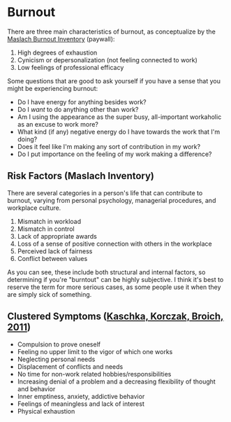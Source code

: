 # Burnout

There are three main characteristics of burnout, as conceptualize by the
[Maslach Burnout Inventory](https://www.mindgarden.com/117-maslach-burnout-inventory) (paywall):

1. High degrees of exhaustion
2. Cynicism or depersonalization (not feeling connected to work)
3. Low feelings of professional efficacy

Some questions that are good to ask yourself if you have a sense that you
might be experiencing burnout:

* Do I have energy for anything besides work?
* Do I _want_ to do anything other than work?
* Am I using the appearance as the super busy, all-important workaholic as an excuse to work more?
* What kind (if any) negative energy do I have towards the work that I'm doing?
* Does it feel like I'm making any sort of contribution in my work?
* Do I put importance on the feeling of my work making a difference?

## Risk Factors (Maslach Inventory)

There are several categories in a person's life that can contribute to burnout, varying from personal psychology, managerial procedures,
and workplace culture.

1. Mismatch in workload
2. Mismatch in control
3. Lack of appropriate awards
4. Loss of a sense of positive connection with others in the workplace
5. Perceived lack of fairness
6. Conflict between values

As you can see, these include both structural and internal factors, so determining if you're "burntout" can be highly subjective. I think it's
best to reserve the term for more serious cases, as some people use it
when they are simply sick of something.

## Clustered Symptoms ([Kaschka, Korczak, Broich, 2011](https://www.ncbi.nlm.nih.gov/pubmed/22163259))

* Compulsion to prove oneself
* Feeling no upper limit to the vigor of which one works 
* Neglecting personal needs
* Displacement of conflicts and needs
* No time for non-work related hobbies/responsibilities
* Increasing denial of a problem and a decreasing flexibility of thought and behavior
* Inner emptiness, anxiety, addictive behavior
* Feelings of meaningless and lack of interest
* Physical exhaustion

